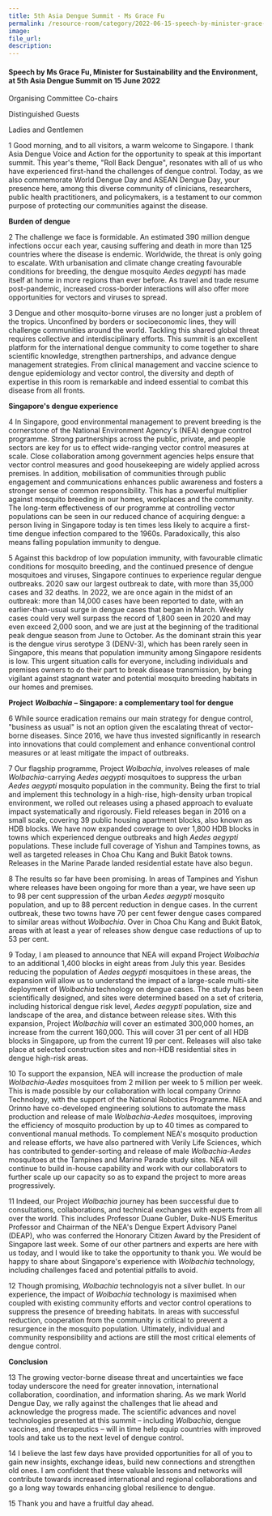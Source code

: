 ```yaml
---  
title: 5th Asia Dengue Summit - Ms Grace Fu  
permalink: /resource-room/category/2022-06-15-speech-by-minister-grace-fu-at-5th-asia-dengue-summit
image:  
file_url:  
description:  
---  
```


#### Speech by Ms Grace Fu, Minister for Sustainability and the Environment, at 5th Asia Dengue Summit on 15 June 2022

Organising Committee Co-chairs

Distinguished Guests

Ladies and Gentlemen

1 Good morning, and to all visitors, a warm welcome to Singapore. I thank Asia Dengue Voice and Action for the opportunity to speak at this important summit. This year&#39;s theme, &quot;Roll Back Dengue&quot;, resonates with all of us who have experienced first-hand the challenges of dengue control. Today, as we also commemorate World Dengue Day and ASEAN Dengue Day, your presence here, among this diverse community of clinicians, researchers, public health practitioners, and policymakers, is a testament to our common purpose of protecting our communities against the disease.

**Burden of dengue**

2 The challenge we face is formidable. An estimated 390 million dengue infections occur each year, causing suffering and death in more than 125 countries where the disease is endemic. Worldwide, the threat is only going to escalate. With urbanisation and climate change creating favourable conditions for breeding, the dengue mosquito _Aedes aegypti_ has made itself at home in more regions than ever before. As travel and trade resume post-pandemic, increased cross-border interactions will also offer more opportunities for vectors and viruses to spread.

3 Dengue and other mosquito-borne viruses are no longer just a problem of the tropics. Unconfined by borders or socioeconomic lines, they will challenge communities around the world. Tackling this shared global threat requires collective and interdisciplinary efforts. This summit is an excellent platform for the international dengue community to come together to share scientific knowledge, strengthen partnerships, and advance dengue management strategies. From clinical management and vaccine science to dengue epidemiology and vector control, the diversity and depth of expertise in this room is remarkable and indeed essential to combat this disease from all fronts.

**Singapore&#39;s dengue experience**

4 In Singapore, good environmental management to prevent breeding is the cornerstone of the National Environment Agency&#39;s (NEA) dengue control programme. Strong partnerships across the public, private, and people sectors are key for us to effect wide-ranging vector control measures at scale. Close collaboration among government agencies helps ensure that vector control measures and good housekeeping are widely applied across premises. In addition, mobilisation of communities through public engagement and communications enhances public awareness and fosters a stronger sense of common responsibility. This has a powerful multiplier against mosquito breeding in our homes, workplaces and the community. The long-term effectiveness of our programme at controlling vector populations can be seen in our reduced chance of acquiring dengue: a person living in Singapore today is ten times less likely to acquire a first-time dengue infection compared to the 1960s. Paradoxically, this also means falling population immunity to dengue.

5 Against this backdrop of low population immunity, with favourable climatic conditions for mosquito breeding, and the continued presence of dengue mosquitoes and viruses, Singapore continues to experience regular dengue outbreaks. 2020 saw our largest outbreak to date, with more than 35,000 cases and 32 deaths. In 2022, we are once again in the midst of an outbreak: more than 14,000 cases have been reported to date, with an earlier-than-usual surge in dengue cases that began in March. Weekly cases could very well surpass the record of 1,800 seen in 2020 and may even exceed 2,000 soon, and we are just at the beginning of the traditional peak dengue season from June to October. As the dominant strain this year is the dengue virus serotype 3 (DENV-3), which has been rarely seen in Singapore, this means that population immunity among Singapore residents is low. This urgent situation calls for everyone, including individuals and premises owners to do their part to break disease transmission, by being vigilant against stagnant water and potential mosquito breeding habitats in our homes and premises.

**Project** _**Wolbachia**_ **– Singapore: a complementary tool for dengue**

6 While source eradication remains our main strategy for dengue control, &quot;business as usual&quot; is not an option given the escalating threat of vector-borne diseases. Since 2016, we have thus invested significantly in research into innovations that could complement and enhance conventional control measures or at least mitigate the impact of outbreaks.

7 Our flagship programme, Project _Wolbachia_, involves releases of male _Wolbachia_-carrying _Aedes aegypti_ mosquitoes to suppress the urban _Aedes aegypti_ mosquito population in the community. Being the first to trial and implement this technology in a high-rise, high-density urban tropical environment, we rolled out releases using a phased approach to evaluate impact systematically and rigorously. Field releases began in 2016 on a small scale, covering 39 public housing apartment blocks, also known as HDB blocks. We have now expanded coverage to over 1,800 HDB blocks in towns which experienced dengue outbreaks and high _Aedes aegypti_ populations. These include full coverage of Yishun and Tampines towns, as well as targeted releases in Choa Chu Kang and Bukit Batok towns. Releases in the Marine Parade landed residential estate have also begun.

8 The results so far have been promising. In areas of Tampines and Yishun where releases have been ongoing for more than a year, we have seen up to 98 per cent suppression of the urban _Aedes aegypti_ mosquito population, and up to 88 percent reduction in dengue cases. In the current outbreak, these two towns have 70 per cent fewer dengue cases compared to similar areas without _Wolbachia_. Over in Choa Chu Kang and Bukit Batok, areas with at least a year of releases show dengue case reductions of up to 53 per cent.

9 Today, I am pleased to announce that NEA will expand Project _Wolbachia_ to an additional 1,400 blocks in eight areas from July this year. Besides reducing the population of _Aedes aegypti_ mosquitoes in these areas, the expansion will allow us to understand the impact of a large-scale multi-site deployment of _Wolbachia_ technology on dengue cases. The study has been scientifically designed, and sites were determined based on a set of criteria, including historical dengue risk level, _Aedes aegypti_ population, size and landscape of the area, and distance between release sites. With this expansion, Project _Wolbachia_ will cover an estimated 300,000 homes, an increase from the current 160,000. This will cover 31 per cent of all HDB blocks in Singapore, up from the current 19 per cent. Releases will also take place at selected construction sites and non-HDB residential sites in dengue high-risk areas.

10 To support the expansion, NEA will increase the production of male _Wolbachia-Aedes_ mosquitoes from 2 million per week to 5 million per week. This is made possible by our collaboration with local company Orinno Technology, with the support of the National Robotics Programme. NEA and Orinno have co-developed engineering solutions to automate the mass production and release of male _Wolbachia-Aedes_ mosquitoes, improving the efficiency of mosquito production by up to 40 times as compared to conventional manual methods. To complement NEA&#39;s mosquito production and release efforts, we have also partnered with Verily Life Sciences, which has contributed to gender-sorting and release of male _Wolbachia-Aedes_ mosquitoes at the Tampines and Marine Parade study sites. NEA will continue to build in-house capability and work with our collaborators to further scale up our capacity so as to expand the project to more areas progressively.

11 Indeed, our Project _Wolbachia_ journey has been successful due to consultations, collaborations, and technical exchanges with experts from all over the world. This includes Professor Duane Gubler, Duke-NUS Emeritus Professor and Chairman of the NEA&#39;s Dengue Expert Advisory Panel (DEAP), who was conferred the Honorary Citizen Award by the President of Singapore last week. Some of our other partners and experts are here with us today, and I would like to take the opportunity to thank you. We would be happy to share about Singapore&#39;s experience with _Wolbachia_ technology, including challenges faced and potential pitfalls to avoid.

12 Though promising, _Wolbachia_ technologyis not a silver bullet. In our experience, the impact of _Wolbachia_ technology is maximised when coupled with existing community efforts and vector control operations to suppress the presence of breeding habitats. In areas with successful reduction, cooperation from the community is critical to prevent a resurgence in the mosquito population. Ultimately, individual and community responsibility and actions are still the most critical elements of dengue control.

**Conclusion**

13 The growing vector-borne disease threat and uncertainties we face today underscore the need for greater innovation, international collaboration, coordination, and information sharing. As we mark World Dengue Day, we rally against the challenges that lie ahead and acknowledge the progress made. The scientific advances and novel technologies presented at this summit – including _Wolbachia_, dengue vaccines, and therapeutics – will in time help equip countries with improved tools and take us to the next level of dengue control.

14 I believe the last few days have provided opportunities for all of you to gain new insights, exchange ideas, build new connections and strengthen old ones. I am confident that these valuable lessons and networks will contribute towards increased international and regional collaborations and go a long way towards enhancing global resilience to dengue.

15 Thank you and have a fruitful day ahead.
